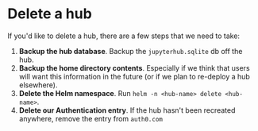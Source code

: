 # Delete a hub

If you'd like to delete a hub, there are a few steps that we need to take:

1. **Backup the hub database**. Backup the `jupyterhub.sqlite` db off the hub.
2. **Backup the home directory contents**. Especially if we think that users will want this information in the future (or if we plan to re-deploy a hub elsewhere).
3. **Delete the Helm namespace**. Run `helm -n <hub-name> delete <hub-name>`.
4. **Delete our Authentication entry**. If the hub hasn't been recreated anywhere, remove the entry from `auth0.com`
